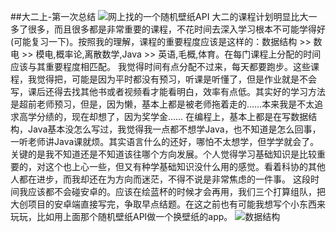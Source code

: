 ##大二上-第一次总结
![网上找的一个随机壁纸API](https://bing.ioliu.cn/v1/rand)
大二的课程计划明显比大一多了很多，而且很多都是非常重要的课程，不花时间去深入学习根本不可能学得好(可能复习一下)。按照我的理解，课程的重要程度应该是这样的：数据结构 >> 数电 >> 模电,概率论,离散数学,Java >> 英语,毛概,体育。在每门课程上分配的时间应该与其重要程度相匹配。
我觉得时间有点分配不过来，每天都要跑步。这些课程，我觉得把，可能是因为平时都没有预习，听课是听懂了，但是作业就是不会写，课后还得去找其他书或者视频看才能看明白，效率有点低。其实好的学习方法是超前老师预习，但是，因为懒，基本上都是被老师拖着走的……本来我是不太追求高学分绩的，现在却想了，因为奖学金……
在编程上，基本上都是在写数据结构，Java基本没怎么写过，我觉得我一点都不想学Java，也不知道是怎么回事，一听老师讲Java课就烦。其实语言什么的还好，哪怕不太想学，但学学就会了。关键的是我不知道还是不知道该往哪个方向发展。个人觉得学习基础知识是比较重要的，对这个也上心一些，但又有种学基础知识没什么用的感觉。看着科协的其他人都在进步，而我却还在为方向而迷茫，不得不说是非常焦虑的一件事。
这段时间我应该都不会碰安卓的。应该在绘蓝杯的时候才会再用，我们三个打算组队，把大创项目的安卓端直接写完，争取早点结题。在这之前也有可能我想写个小东西来玩玩，比如用上面那个随机壁纸API做一个换壁纸的app。
![数据结构](https://i.loli.net/2019/10/11/zGmWP1oBHbQ5xFD.png)
